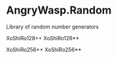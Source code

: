 # AngryWasp.Random

Library of random number generators

XoShiRo128++
XoShiRo128**

XoShiRo256++
XoShiRo256**
